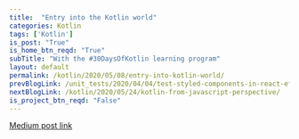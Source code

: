 ```yaml
---
title:  "Entry into the Kotlin world"
categories: Kotlin
tags: ['Kotlin']
is_post: "True"
is_home_btn_reqd: "True"
subTitle: "With the #30DaysOfKotlin learning program"
layout: default
permalink: /kotlin/2020/05/08/entry-into-kotlin-world/
prevBlogLink: /unit_tests/2020/04/04/test-styled-components-in-react-effeciently-using-display-names/
nextBlogLink: /kotlin/2020/05/24/kotlin-from-javascript-perspective/
is_project_btn_reqd: "False"
---
```




[Medium post link](https://medium.com/@anuradha15/entry-into-the-kotlin-world-6625b7b19f61)
